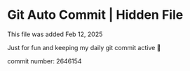 # Git Auto Commit | Hidden File

This file was added Feb 12, 2025

Just for fun and keeping my daily git commit active 🤪

commit number: 2646154
